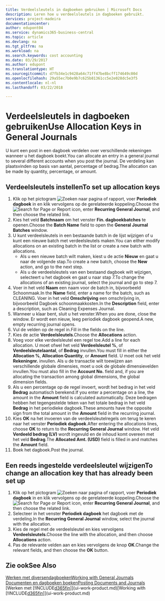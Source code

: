 ```yaml
---
title: Verdeelsleutels in dagboeken gebruiken | Microsoft Docs
description: Leren hoe u verdeelsleutels in dagboeken gebruikt.
services: project-madeira
documentationcenter: 
author: edupont04
ms.service: dynamics365-business-central
ms.topic: article
ms.devlang: na
ms.tgt_pltfrm: na
ms.workload: na
ms.search.keywords: cost accounting
ms.date: 03/29/2017
ms.author: edupont
ms.translationtype: HT
ms.sourcegitcommit: d7fb34e1c9428a64c71ff47be8bcff174649c00d
ms.openlocfilehash: 29a55ec7b0e9b7c625b81361cc5e2e028dc5e3f5
ms.contentlocale: nl-nl
ms.lasthandoff: 03/22/2018

---
```

# <a name="use-allocation-keys-in-general-journals"></a><span data-ttu-id="ba16e-103">Verdeelsleutels in dagboeken gebruiken</span><span class="sxs-lookup"><span data-stu-id="ba16e-103">Use Allocation Keys in General Journals</span></span>
<span data-ttu-id="ba16e-104">U kunt een post in een dagboek verdelen over verschillende rekeningen wanneer u het dagboek boekt.</span><span class="sxs-lookup"><span data-stu-id="ba16e-104">You can allocate an entry in a general journal to several different accounts when you post the journal.</span></span> <span data-ttu-id="ba16e-105">De verdeling kan plaatsvinden op basis van aantal, percentage of bedrag.</span><span class="sxs-lookup"><span data-stu-id="ba16e-105">The allocation can be made by quantity, percentage, or amount.</span></span>

## <a name="to-set-up-allocation-keys"></a><span data-ttu-id="ba16e-106">Verdeelsleutels instellen</span><span class="sxs-lookup"><span data-stu-id="ba16e-106">To set up allocation keys</span></span>
1. <span data-ttu-id="ba16e-107">Klik op het pictogram ![Zoeken naar pagina of rapport](media/ui-search/search_small.png "pictogram Zoeken naar pagina of rapport"), voer **Periodiek dagboek** in en klik vervolgens op de gerelateerde koppeling.</span><span class="sxs-lookup"><span data-stu-id="ba16e-107">Choose the ![Search for Page or Report](media/ui-search/search_small.png "Search for Page or Report icon") icon, enter **Recurring General Journal**, and then choose the related link.</span></span>
2. <span data-ttu-id="ba16e-108">Kies het veld **Batchnaam** om het venster **Fin. dagboekbatches** te openen.</span><span class="sxs-lookup"><span data-stu-id="ba16e-108">Choose the **Batch Name** field to open the **General Journal Batches** window.</span></span>
3. <span data-ttu-id="ba16e-109">U kunt verdeelsleutels in een bestaande batch in de lijst wijzigen of u kunt een nieuwe batch met verdeelsleutels maken.</span><span class="sxs-lookup"><span data-stu-id="ba16e-109">You can either modify allocations on an existing batch in the list or create a new batch with allocations.</span></span>
   * <span data-ttu-id="ba16e-110">Als u een nieuwe batch wilt maken, kiest u de actie **Nieuw** en gaat u naar de volgende stap.</span><span class="sxs-lookup"><span data-stu-id="ba16e-110">To create a new batch, choose the **New** action, and go to the next step.</span></span>
   * <span data-ttu-id="ba16e-111">Als u de verdeelsleutels van een bestaand dagboek wilt wijzigen, selecteert u het dagboek en gaat u naar stap 7.</span><span class="sxs-lookup"><span data-stu-id="ba16e-111">To change the allocations of an existing journal, select the journal and go to step 7.</span></span>    
4. <span data-ttu-id="ba16e-112">Voer in het veld **Naam** een naam voor de batch in, bijvoorbeeld Schoonmaak.</span><span class="sxs-lookup"><span data-stu-id="ba16e-112">In the **Name** field, enter a name for the batch, such as CLEANING.</span></span> <span data-ttu-id="ba16e-113">Voer in het veld **Omschrijving** een omschrijving in, bijvoorbeeld Dagboek schoonmaakkosten.</span><span class="sxs-lookup"><span data-stu-id="ba16e-113">In the **Description** field, enter a description, such as Cleaning Expenses Journal.</span></span>
5. <span data-ttu-id="ba16e-114">Wanneer u klaar bent, sluit u het venster.</span><span class="sxs-lookup"><span data-stu-id="ba16e-114">When you are done, close the window.</span></span> <span data-ttu-id="ba16e-115">Er wordt een nieuw, leeg periodiek dagboek geopend.</span><span class="sxs-lookup"><span data-stu-id="ba16e-115">A new, empty recurring journal opens.</span></span>
6. <span data-ttu-id="ba16e-116">Vul de velden op de regel in.</span><span class="sxs-lookup"><span data-stu-id="ba16e-116">Fill in the fields on the line.</span></span>
7. <span data-ttu-id="ba16e-117">Kies de actie **Verdeelsleutels**.</span><span class="sxs-lookup"><span data-stu-id="ba16e-117">Choose the **Allocations** action.</span></span>
8. <span data-ttu-id="ba16e-118">Voeg voor elke verdeelsleutel een regel toe.</span><span class="sxs-lookup"><span data-stu-id="ba16e-118">Add a line for each allocation.</span></span> <span data-ttu-id="ba16e-119">U moet ofwel het veld **Verdeelsleutel %**, of **Verdeelsleutelaantal**, of **Bedrag** invullen.</span><span class="sxs-lookup"><span data-stu-id="ba16e-119">You must fill in either the **Allocation %**, **Allocation Quantity**, or **Amount** field.</span></span> <span data-ttu-id="ba16e-120">U moet ook het veld **Rekeningnr.** invullen. Als u de transactie wilt toewijzen aan verschillende globale dimensies, moet u ook de globale dimensievelden invullen.</span><span class="sxs-lookup"><span data-stu-id="ba16e-120">You must also fill in the **Account No.** field and, if you are allocating the transaction among global dimensions, the global dimension fields.</span></span>
9. <span data-ttu-id="ba16e-121">Als u een percentage op de regel invoert, wordt het bedrag in het veld **Bedrag** automatisch berekend.</span><span class="sxs-lookup"><span data-stu-id="ba16e-121">If you enter a percentage on a line, the amount in the **Amount** field is calculated automatically.</span></span> <span data-ttu-id="ba16e-122">Deze bedragen hebben het tegengestelde teken van het totale bedrag in het veld **Bedrag** in het periodieke dagboek.</span><span class="sxs-lookup"><span data-stu-id="ba16e-122">These amounts have the opposite sign from the total amount in the **Amount** field in the recurring journal.</span></span>
10. <span data-ttu-id="ba16e-123">Kies **OK** na het invoeren van de verdeelsleutelregels om terug te keren naar het venster **Periodiek dagboek**.</span><span class="sxs-lookup"><span data-stu-id="ba16e-123">After entering the allocations lines, choose **OK** to return to the **Recurring General Journal** window.</span></span> <span data-ttu-id="ba16e-124">Het veld **Verdeeld bedrag (LV)** wordt ingevuld en de inhoud komt overeen met het veld **Bedrag**.</span><span class="sxs-lookup"><span data-stu-id="ba16e-124">The **Allocated Amt. (USD)** field is filled in and matches the **Amount** field.</span></span>
11. <span data-ttu-id="ba16e-125">Boek het dagboek.</span><span class="sxs-lookup"><span data-stu-id="ba16e-125">Post the journal.</span></span>

## <a name="to-change-an-allocation-key-that-has-already-been-set-up"></a><span data-ttu-id="ba16e-126">Een reeds ingestelde verdeelsleutel wijzigen</span><span class="sxs-lookup"><span data-stu-id="ba16e-126">To change an allocation key that has already been set up</span></span>
1. <span data-ttu-id="ba16e-127">Klik op het pictogram ![Zoeken naar pagina of rapport](media/ui-search/search_small.png "pictogram Zoeken naar pagina of rapport"), voer **Periodiek dagboek** in en klik vervolgens op de gerelateerde koppeling.</span><span class="sxs-lookup"><span data-stu-id="ba16e-127">Choose the ![Search for Page or Report](media/ui-search/search_small.png "Search for Page or Report icon") icon, enter **Recurring General Journal**, and then choose the related link.</span></span>
2. <span data-ttu-id="ba16e-128">Selecteer in het venster **Periodiek dagboek** het dagboek met de verdeling.</span><span class="sxs-lookup"><span data-stu-id="ba16e-128">In the **Recurring General Journal** window, select the journal with the allocation.</span></span>
3. <span data-ttu-id="ba16e-129">Kies de regel met de verdeelsleutel en kies vervolgens **Verdeelsleutels**.</span><span class="sxs-lookup"><span data-stu-id="ba16e-129">Choose the line with the allocation, and then choose **Allocations** action.</span></span>
4. <span data-ttu-id="ba16e-130">Pas de relevante velden aan en kies vervolgens de knop **OK**.</span><span class="sxs-lookup"><span data-stu-id="ba16e-130">Change the relevant fields, and then choose the **OK** button.</span></span>

## <a name="see-also"></a><span data-ttu-id="ba16e-131">Zie ook</span><span class="sxs-lookup"><span data-stu-id="ba16e-131">See Also</span></span>
[<span data-ttu-id="ba16e-132">Werken met diversendagboeken</span><span class="sxs-lookup"><span data-stu-id="ba16e-132">Working with General Journals</span></span>](ui-work-general-journals.md)  
[<span data-ttu-id="ba16e-133">Documenten en dagboeken boeken</span><span class="sxs-lookup"><span data-stu-id="ba16e-133">Posting Documents and Journals</span></span>](ui-post-documents-journals.md)  
<span data-ttu-id="ba16e-134">[Werken met [!INCLUDE[d365fin](includes/d365fin_md.md)]](ui-work-product.md)</span><span class="sxs-lookup"><span data-stu-id="ba16e-134">[Working with [!INCLUDE[d365fin](includes/d365fin_md.md)]](ui-work-product.md)</span></span>

